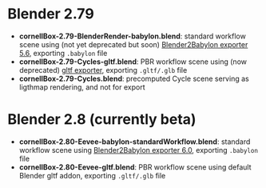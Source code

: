 # Blender 2.79

- **cornellBox-2.79-BlenderRender-babylon.blend**: standard workflow scene using (not yet deprecated but soon) [Blender2Babylon exporter 5.6](https://github.com/BabylonJS/Exporters/tree/master/Blender), exporting `.babylon` file
- **cornellBox-2.79-Cycles-gltf.blend**: PBR workflow scene using (now deprecated) [gltf exporter](https://github.com/KhronosGroup/glTF-Blender-Exporter), exporting `.gltf/.glb` file
- **cornellBox-2.79-Cycles.blend**: precomputed Cycle scene serving as ligthmap rendering, and not for export

# Blender 2.8 (currently beta)

- **cornellBox-2.80-Eevee-babylon-standardWorkflow.blend**:  standard workflow scene using [Blender2Babylon exporter 6.0](https://github.com/BabylonJS/Exporters/tree/master/Blender), exporting `.babylon` file
- **cornellBox-2.80-Eevee-gltf.blend**:  PBR workflow scene using default Blender gltf addon, exporting `.gltf/.glb` file
